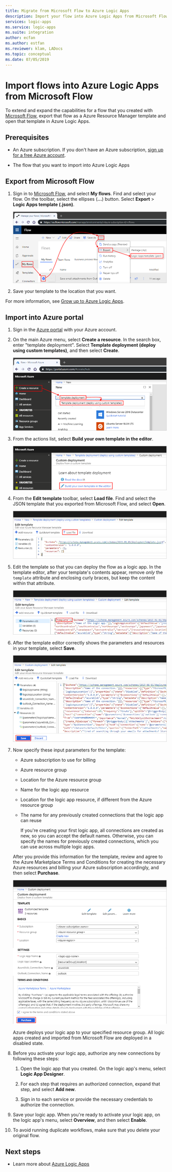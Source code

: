 ```yaml
---
title: Migrate from Microsoft Flow to Azure Logic Apps
description: Import your flow into Azure Logic Apps from Microsoft Flow
services: logic-apps
ms.service: logic-apps
ms.suite: integration
author: ecfan
ms.author: estfan
ms.reviewer: klam, LADocs
ms.topic: conceptual
ms.date: 07/05/2019
---
```


# Import flows into Azure Logic Apps from Microsoft Flow

To extend and expand the capabilities for a flow that you created with [Microsoft Flow](https://flow.microsoft.com), export that flow as a Azure Resource Manager template and open that template in Azure Logic Apps.

## Prerequisites

* An Azure subscription. If you don't have an Azure subscription, [sign up for a free Azure account](https://azure.microsoft.com/free/).

* The flow that you want to import into Azure Logic Apps

## Export from Microsoft Flow

1. Sign in to [Microsoft Flow](https://flow.microsoft.com), and select **My flows**. Find and select your flow. On the toolbar, select the ellipses (**...**) button. Select **Export** > **Logic Apps template (.json)**.

   ![Export flow](./media/import-from-microsoft-flow/export-flow.png)

1. Save your template to the location that you want.

For more information, see [Grow up to Azure Logic Apps](https://flow.microsoft.com/blog/grow-up-to-logic-apps/).

## Import into Azure portal

1. Sign in the [Azure portal](https://portal.azure.com) with your Azure account.

1. On the main Azure menu, select **Create a resource**. In the search box, enter "template deployment". Select **Template deployment (deploy using custom templates)**, and then select **Create**.

   ![Select "Template deployment"](./media/import-from-microsoft-flow/select-template-deployment.png)

1. From the actions list, select **Build your own template in the editor**.

   ![Select "Build your own template in the editor"](./media/import-from-microsoft-flow/build-template-in-editor.png)

1. From the **Edit template** toolbar, select **Load file**. Find and select the JSON template that you exported from Microsoft Flow, and select **Open**.

   ![Select "Load file"](./media/import-from-microsoft-flow/load-file.png)

1. Edit the template so that you can deploy the flow as a logic app. In the template editor, after your template's contents appear, remove *only* the `template` attribute and enclosing curly braces, but keep the content within that attribute.

   ![Edit template](./media/import-from-microsoft-flow/edit-template.png)

1. After the template editor correctly shows the parameters and resources in your template, select **Save**.
  
   ![Save template](./media/import-from-microsoft-flow/save-template.png)

1. Now specify these input parameters for the template:

   * Azure subscription to use for billing
   * Azure resource group
   * Location for the Azure resource group
   * Name for the logic app resource
   * Location for the logic app resource, if different from the Azure resource group
   * The name for any previously created connections that the logic app can reuse

      If you're creating your first logic app, all connections are created as new, so you can accept the default names. Otherwise, you can specify the names for previously created connections, which you can use across multiple logic apps.

   After you provide this information for the template, review and agree to the Azure Marketplace Terms and Conditions for creating the necessary Azure resources and billing your Azure subscription accordingly, and then select **Purchase**.
  
   ![Specify input parameters for template](./media/import-from-microsoft-flow/template-input-parameters.png)

   Azure deploys your logic app to your specified resource group. All logic apps created and imported from Microsoft Flow are deployed in a disabled state.

1. Before you activate your logic app, authorize any new connections by following these steps:

   1. Open the logic app that you created. On the logic app's menu, select **Logic App Designer**.

   1. For each step that requires an authorized connection, expand that step, and select **Add new**.

   1. Sign in to each service or provide the necessary credentials to authorize the connection.

1. Save your logic app. When you're ready to activate your logic app, on the logic app's menu, select **Overview**, and then select **Enable**.

1. To avoid running duplicate workflows, make sure that you delete your original flow.

## Next steps

* Learn more about [Azure Logic Apps](../logic-apps/logic-apps-overview.md)